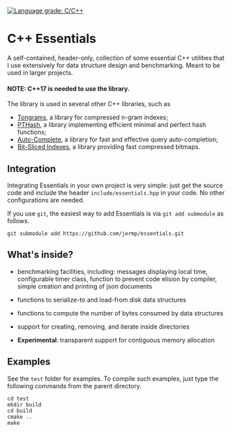 [![Language grade: C/C++](https://img.shields.io/lgtm/grade/cpp/g/jermp/essentials.svg?logo=lgtm&logoWidth=18)](https://lgtm.com/projects/g/jermp/essentials/context:cpp)

C++ Essentials
==============

A self-contained, header-only, collection of some essential C++ utilities that I use extensively for data structure design and benchmarking.
Meant to be used in larger projects.

#### NOTE: C++17 is needed to use the library.

The library is used in several other C++ libraries, such as

* [Tongrams](https://github.com/jermp/tongrams), a library for compressed n-gram indexes;
* [PTHash](https://github.com/jermp/pthash), a library implementing efficient minimal and perfect hash functions;
* [Auto-Complete](https://github.com/jermp/autocomplete), a library for fast and effective query auto-completion;
* [Bit-Sliced Indexes](https://github.com/jermp/s_indexes), a library providing fast compressed bitmaps.

 

Integration
-----------

Integrating Essentials in your own project is very simple: just get the source code
and include the header `include/essentials.hpp` in your code.
No other configurations are needed.

If you use `git`, the easiest way to add Essentials is via `git add submodule` as follows.

	git submodule add https://github.com/jermp/essentials.git

What's inside?
--------------

* benchmarking facilities, including: messages displaying local time,
configurable timer class, function to prevent code elision by compiler,
simple creation and printing of json documents
* functions to serialize-to and load-from disk data structures
* functions to compute the number of bytes consumed by data structures
* support for creating, removing, and iterate inside directories

* **Experimental**: transparent support for contiguous memory allocation


Examples
--------

See the `test` folder for examples.
To compile such examples, just type the following commands from the parent directory.

    cd test
    mkdir build
    cd build
	cmake ..
	make